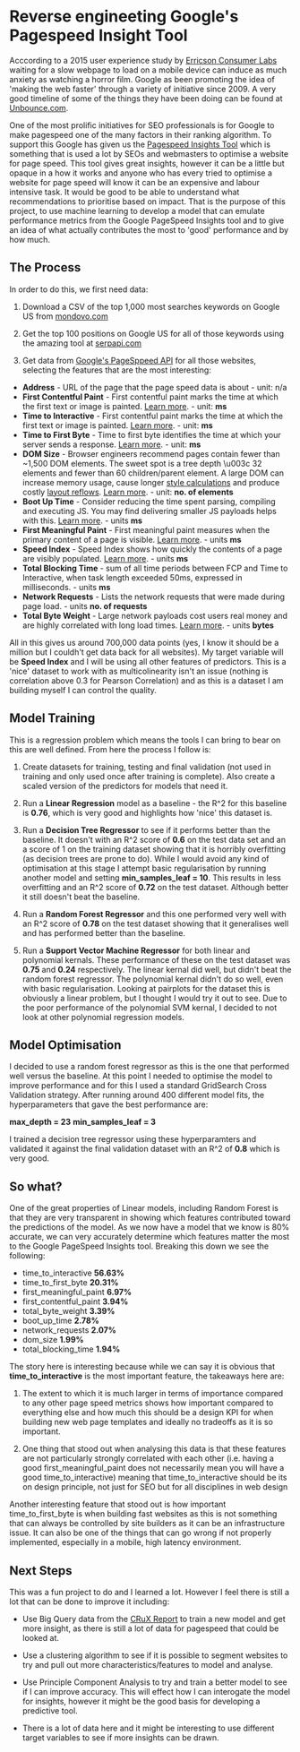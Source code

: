 # Reverse engineeting Google's Pagespeed Insight Tool

Acccording to a 2015 user experience study by [Erricson Consumer Labs](https://www.ericsson.com/en/press-releases/2016/2/streaming-delays-mentally-taxing-for-smartphone-users-ericsson-mobility-report) waiting for a slow webpage to load on a mobile device can induce as much anxiety as watching a horror film. Google as been promoting the idea of 'making the web faster' through a variety of initiative since 2009. A very good timeline of some of the things they have been doing can be found at [Unbounce.com](https://unbounce.com/landing-pages/2019-is-the-year-of-page-speed/). 

One of the most prolific initiatives for SEO professionals is for Google to make pagespeed one of the many factors in their ranking algorithm. To support this Google has given us the [Pagespeed Insights Tool](https://developers.google.com/speed/pagespeed/insights/) which is something that is used a lot by SEOs and webmasters to optimise a website for page speed. This tool gives great insights, however it can be a little but opaque in a how it works and anyone who has every tried to optimise a website for page speed will know it can be an expensive and labour intensive task. It would be good to be able to understand what recommendations to prioritise based on impact. That is the purpose of this project, to use machine learning to develop a model that can emulate performance metrics from the Google PageSpeed Insights tool and to give an idea of what actually contributes the most to 'good' performance and by how much. 

## The Process

In order to do this, we first need data:

1. Download a CSV of the top 1,000 most searches keywords on Google US from [mondovo.com](https://www.mondovo.com/keywords/most-searched-words-on-google)

2. Get the top 100 positions on Google US for all of those keywords using the amazing tool at [serpapi.com](http://serpapi.com/)

3. Get data from [Google's PageSppeed API](https://developers.google.com/speed/docs/insights/v5/get-started) for all those websites, selecting the features that are the most interesting:

* **Address** - URL of the page that the page speed data is about - unit: n/a
* **First Contentful Paint** - First contentful paint marks the time at which the first text or image is painted. [Learn more](https://web.dev/first-contentful-paint). - unit: **ms**
* **Time to Interactive** - First contentful paint marks the time at which the first text or image is painted. [Learn more](https://web.dev/first-contentful-paint). - unit: **ms**
* **Time to First Byte** - Time to first byte identifies the time at which your server sends a response. [Learn more](https://web.dev/time-to-first-byte). - unit: **ms**
* **DOM Size** - Browser engineers recommend pages contain fewer than ~1,500 DOM elements. The sweet spot is a tree depth \u003c 32 elements and fewer than 60 children/parent element. A large DOM can increase memory usage, cause longer [style calculations](https://developers.google.com/web/fundamentals/performance/rendering/reduce-the-scope-and-complexity-of-style-calculations) and produce costly [layout reflows](https://developers.google.com/speed/articles/reflow). [Learn more](https://web.dev/dom-size). - unit: **no. of elements**
* **Boot Up Time** - Consider reducing the time spent parsing, compiling and executing JS. You may find delivering smaller JS payloads helps with this. [Learn more](https://web.dev/bootup-time). - units **ms**
* **First Meaningful Paint** - First meaningful paint measures when the primary content of a page is visible. [Learn more](https://web.dev/first-meaningful-paint). - units **ms**
* **Speed Index** - Speed Index shows how quickly the contents of a page are visibly populated. [Learn more](https://web.dev/speed-index). - units **ms**
* **Total Blocking Time** - sum of all time periods between FCP and Time to Interactive, when task length exceeded 50ms, expressed in milliseconds. - units **ms**
* **Network Requests** - Lists the network requests that were made during page load. - units **no. of requests**
* **Total Byte Weight** - Large network payloads cost users real money and are highly correlated with long load times. [Learn more](https://web.dev/total-byte-weight). - units **bytes**

All in this gives us around 700,000 data points (yes, I know it should be a million but I couldh't get data back for all websites). My target variable will be **Speed Index** and I will be using all other features of predictors. This is a 'nice' dataset to work with as multicolinearity isn't an issue (nothing is correlation above 0.3 for Pearson Correlation) and as this is a dataset I am building myself I can control the quality.

## Model Training

This is a regression problem which means the tools I can bring to bear on this are well defined. From here the process I follow is:

1. Create datasets for training, testing and final validation (not used in training and only used once after training is complete). Also create a scaled version of the predictors for models that need it. 

2. Run a **Linear Regression** model as a baseline - the R^2 for this baseline is **0.76**, which is very good and highlights how 'nice' this dataset is.

3. Run a **Decision Tree Regressor** to see if it performs better than the baseline. It doesn't with an R^2 score of **0.6** on the test data set and an a score of 1 on the training dataset showing that it is horribly overfitting (as decision trees are prone to do). While I would avoid any kind of optimisation at this stage I attempt basic regularisation by running another model and setting **min_samples_leaf = 10**. This results in less overfitting and an R^2 score of **0.72** on the test dataset. Although better it still doesn't beat the baseline. 

4. Run a **Random Forest Regressor** and this one performed very well with an R^2 score of **0.78** on the test dataset showing that it generalises well and has performed better than the baseline.

5. Run a **Support Vector Machine Regressor** for both linear and polynomial kernals. These performance of these on the test dataset was **0.75** and **0.24** respectively. The linear kernal did well, but didn't beat the random forest regressor. The polynomial kernal didn't do so well, even with basic regularisation. Looking at pairplots for the dataset this is obviously a linear problem, but I thought I would try it out to see. Due to the poor performance of the polynomial SVM kernal, I decided to not look at other polynomial regression models.

## Model Optimisation

I decided to use a random forest regressor as this is the one that performed well versus the baseline. At this point I needed to optimise the model to improve performance and for this I used a standard GridSearch Cross Validation strategy. After running around 400 different model fits, the hyperparameters that gave the best performance are:

**max_depth = 23**
**min_samples_leaf = 3**

I trained a decision tree regressor using these hyperparamters and validated it against the final validation dataset with an R^2 of **0.8** which is very good.

## So what?

One of the great properties of Linear models, including Random Forest is that they are very transparent in showing which features contributed toward the predictions of the model. As we now have a model that we know is 80% accurate, we can very accurately determine which features matter the most to the Google PageSpeed Insights tool. Breaking this down we see the following:

* time_to_interactive	     **56.63%**
* time_to_first_byte	     **20.31%**
* first_meaningful_paint   **6.97%**
* first_contentful_paint   **3.94%**
* total_byte_weight	       **3.39%**
* boot_up_time	           **2.78%**
* network_requests	       **2.07%**
* dom_size	               **1.99%**
* total_blocking_time	     **1.94%**

The story here is interesting because while we can say it is obvious that **time_to_interactive** is the most important feature, the takeaways here are:

1) The extent to which it is much larger in terms of importance compared to any other page speed metrics shows how important compared to everything else and how much this should be a design KPI for when building new web page templates and ideally no tradeoffs as it is so important.

2) One thing that stood out when analysing this data is that these features are not particularly strongly correlated with each other (i.e. having a good first_meaningful_paint does not necessarily mean you will have a good time_to_interactive) meaning that time_to_interactive should be its on design principle, not just for SEO but for all disciplines in web design

Another interesting feature that stood out is how important time_to_first_byte is when building fast websites as this is not something that can always be controlled by site builders as it can be an infrastructure issue. It can also be one of the things that can go wrong if not properly implemented, especially in a mobile, high latency environment. 

## Next Steps

This was a fun project to do and I learned a lot. However I feel there is still a lot that can be done to improve it including:

* Use Big Query data from the [CRuX Report](https://developers.google.com/web/updates/2017/12/crux) to train a new model and get more insight, as there is still a lot of data for pagespeed that could be looked at.

* Use a clustering algorithm to see if it is possible to segment websites to try and pull out more characteristics/features to model and analyse. 

* Use Principle Component Analysis to try and train a better model to see if I can improve accuracy. This will effect how I can interogate the model for insights, however it might be the good basis for developing a predictive tool.

* There is a lot of data here and it might be interesting to use different target variables to see if more insights can be drawn.



